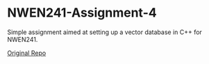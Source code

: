 # NWEN241-Assignment-4
Simple assignment aimed at setting up a vector database in C++ for NWEN241.

[Original Repo](https://github.com/NiamhFerns/course-work)
